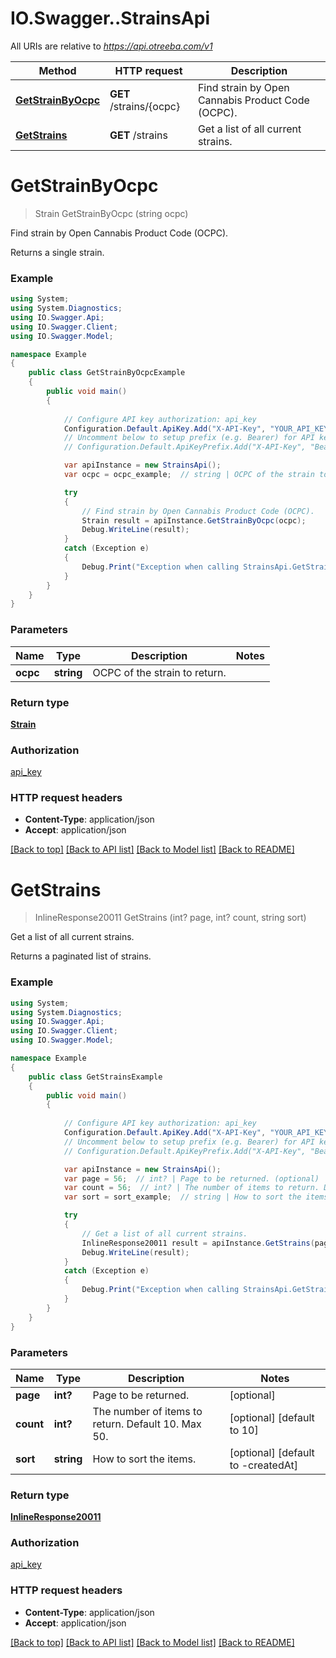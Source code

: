 # IO.Swagger..StrainsApi

All URIs are relative to *https://api.otreeba.com/v1*

Method | HTTP request | Description
------------- | ------------- | -------------
[**GetStrainByOcpc**](StrainsApi.md#getstrainbyocpc) | **GET** /strains/{ocpc} | Find strain by Open Cannabis Product Code (OCPC).
[**GetStrains**](StrainsApi.md#getstrains) | **GET** /strains | Get a list of all current strains.


<a name="getstrainbyocpc"></a>
# **GetStrainByOcpc**
> Strain GetStrainByOcpc (string ocpc)

Find strain by Open Cannabis Product Code (OCPC).

Returns a single strain.

### Example
```csharp
using System;
using System.Diagnostics;
using IO.Swagger.Api;
using IO.Swagger.Client;
using IO.Swagger.Model;

namespace Example
{
    public class GetStrainByOcpcExample
    {
        public void main()
        {
            
            // Configure API key authorization: api_key
            Configuration.Default.ApiKey.Add("X-API-Key", "YOUR_API_KEY");
            // Uncomment below to setup prefix (e.g. Bearer) for API key, if needed
            // Configuration.Default.ApiKeyPrefix.Add("X-API-Key", "Bearer");

            var apiInstance = new StrainsApi();
            var ocpc = ocpc_example;  // string | OCPC of the strain to return.

            try
            {
                // Find strain by Open Cannabis Product Code (OCPC).
                Strain result = apiInstance.GetStrainByOcpc(ocpc);
                Debug.WriteLine(result);
            }
            catch (Exception e)
            {
                Debug.Print("Exception when calling StrainsApi.GetStrainByOcpc: " + e.Message );
            }
        }
    }
}
```

### Parameters

Name | Type | Description  | Notes
------------- | ------------- | ------------- | -------------
 **ocpc** | **string**| OCPC of the strain to return. | 

### Return type

[**Strain**](Strain.md)

### Authorization

[api_key](../README.md#api_key)

### HTTP request headers

 - **Content-Type**: application/json
 - **Accept**: application/json

[[Back to top]](#) [[Back to API list]](../README.md#documentation-for-api-endpoints) [[Back to Model list]](../README.md#documentation-for-models) [[Back to README]](../README.md)

<a name="getstrains"></a>
# **GetStrains**
> InlineResponse20011 GetStrains (int? page, int? count, string sort)

Get a list of all current strains.

Returns a paginated list of strains.

### Example
```csharp
using System;
using System.Diagnostics;
using IO.Swagger.Api;
using IO.Swagger.Client;
using IO.Swagger.Model;

namespace Example
{
    public class GetStrainsExample
    {
        public void main()
        {
            
            // Configure API key authorization: api_key
            Configuration.Default.ApiKey.Add("X-API-Key", "YOUR_API_KEY");
            // Uncomment below to setup prefix (e.g. Bearer) for API key, if needed
            // Configuration.Default.ApiKeyPrefix.Add("X-API-Key", "Bearer");

            var apiInstance = new StrainsApi();
            var page = 56;  // int? | Page to be returned. (optional) 
            var count = 56;  // int? | The number of items to return. Default 10. Max 50. (optional)  (default to 10)
            var sort = sort_example;  // string | How to sort the items. (optional)  (default to -createdAt)

            try
            {
                // Get a list of all current strains.
                InlineResponse20011 result = apiInstance.GetStrains(page, count, sort);
                Debug.WriteLine(result);
            }
            catch (Exception e)
            {
                Debug.Print("Exception when calling StrainsApi.GetStrains: " + e.Message );
            }
        }
    }
}
```

### Parameters

Name | Type | Description  | Notes
------------- | ------------- | ------------- | -------------
 **page** | **int?**| Page to be returned. | [optional] 
 **count** | **int?**| The number of items to return. Default 10. Max 50. | [optional] [default to 10]
 **sort** | **string**| How to sort the items. | [optional] [default to -createdAt]

### Return type

[**InlineResponse20011**](InlineResponse20011.md)

### Authorization

[api_key](../README.md#api_key)

### HTTP request headers

 - **Content-Type**: application/json
 - **Accept**: application/json

[[Back to top]](#) [[Back to API list]](../README.md#documentation-for-api-endpoints) [[Back to Model list]](../README.md#documentation-for-models) [[Back to README]](../README.md)

